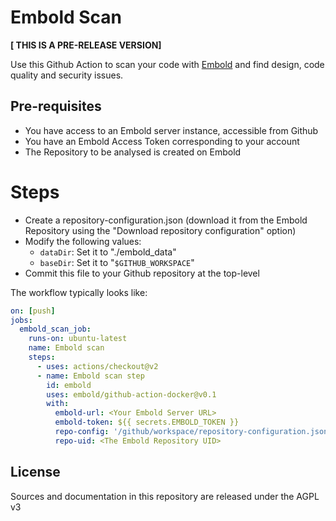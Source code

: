 # Embold Scan

**[ THIS IS A PRE-RELEASE VERSION]**

Use this Github Action to scan your code with [Embold](https://embold.io) and find design, code quality and security issues.

## Pre-requisites

* You have access to an Embold server instance, accessible from Github
* You have an Embold Access Token corresponding to your account
* The Repository to be analysed is created on Embold

# Steps
* Create a repository-configuration.json (download it from the Embold Repository using the "Download repository configuration" option)
* Modify the following values:
    - `dataDir`: Set it to "./embold_data"
    - `baseDir`: Set it to "`$GITHUB_WORKSPACE`"
* Commit this file to your Github repository at the top-level

The workflow typically looks like:

```yaml
on: [push]
jobs:
  embold_scan_job:
    runs-on: ubuntu-latest
    name: Embold scan
    steps:
      - uses: actions/checkout@v2
      - name: Embold scan step
        id: embold
        uses: embold/github-action-docker@v0.1
        with:
          embold-url: <Your Embold Server URL>
          embold-token: ${{ secrets.EMBOLD_TOKEN }}
          repo-config: '/github/workspace/repository-configuration.json'
          repo-uid: <The Embold Repository UID>
```

## License
Sources and documentation in this repository are released under the AGPL v3
